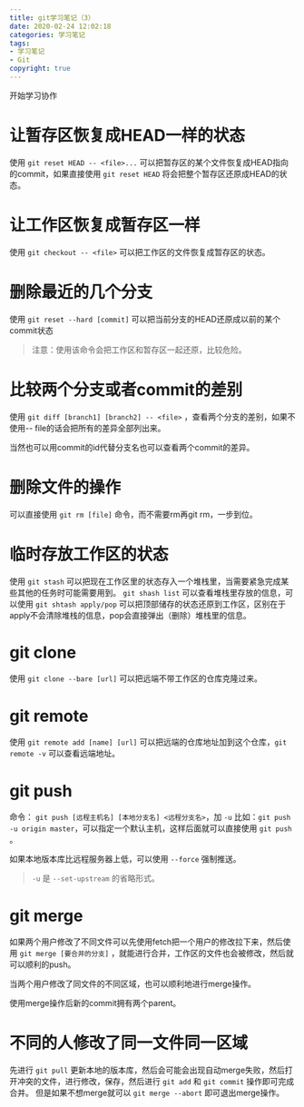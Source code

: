 ```yaml
---
title: git学习笔记（3）
date: 2020-02-24 12:02:18
categories: 学习笔记
tags: 
- 学习笔记
- Git
copyright: true
---
```

开始学习协作
<!-- more -->

# 让暂存区恢复成HEAD一样的状态
使用 `git reset HEAD -- <file>...` 可以把暂存区的某个文件恢复成HEAD指向的commit，如果直接使用 `git reset HEAD` 将会把整个暂存区还原成HEAD的状态。

# 让工作区恢复成暂存区一样
使用 `git checkout -- <file>` 可以把工作区的文件恢复成暂存区的状态。 


# 删除最近的几个分支
使用 `git reset --hard [commit]` 可以把当前分支的HEAD还原成以前的某个commit状态
> 注意：使用该命令会把工作区和暂存区一起还原，比较危险。

# 比较两个分支或者commit的差别
使用 `git diff [branch1] [branch2] -- <file>` ，查看两个分支的差别，如果不使用-- file的话会把所有的差异全部列出来。

当然也可以用commit的id代替分支名也可以查看两个commit的差异。

# 删除文件的操作
可以直接使用 `git rm [file]` 命令，而不需要rm再git rm，一步到位。

# 临时存放工作区的状态
使用 `git stash` 可以把现在工作区里的状态存入一个堆栈里，当需要紧急完成某些其他的任务时可能需要用到。 `git shash list` 可以查看堆栈里存放的信息，可以使用 `git shtash apply/pop` 可以把顶部储存的状态还原到工作区，区别在于apply不会清除堆栈的信息，pop会直接弹出（删除）堆栈里的信息。

# git clone
使用 `git clone --bare [url]` 可以把远端不带工作区的仓库克隆过来。

# git remote
使用 `git remote add [name] [url]` 可以把远端的仓库地址加到这个仓库，`git remote -v` 可以查看远端地址。

# git push
命令： `git push [远程主机名] [本地分支名] <远程分支名>`，加 `-u` 比如：`git push -u origin master`，可以指定一个默认主机，这样后面就可以直接使用 `git push` 。

如果本地版本库比远程服务器上低，可以使用 `--force` 强制推送。

> `-u` 是 `--set-upstream` 的省略形式。
 
# git merge
如果两个用户修改了不同文件可以先使用fetch把一个用户的修改拉下来，然后使用 `git merge [要合并的分支]` ，就能进行合并，工作区的文件也会被修改，然后就可以顺利的push。

当两个用户修改了同文件的不同区域，也可以顺利地进行merge操作。

使用merge操作后新的commit拥有两个parent。

# 不同的人修改了同一文件同一区域
先进行 `git pull` 更新本地的版本库，然后会可能会出现自动merge失败，然后打开冲突的文件，进行修改，保存，然后进行 `git add` 和 `git commit` 操作即可完成合并。 但是如果不想merge就可以 `git merge --abort` 即可退出merge操作。
